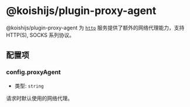 # @koishijs/plugin-proxy-agent

@koishijs/plugin-proxy-agent 为 [`http`](./http.md) 服务提供了额外的网络代理能力，支持 HTTP(S), SOCKS 系列协议。

## 配置项

### config.proxyAgent

- 类型: `string`

请求时默认使用的网络代理。
